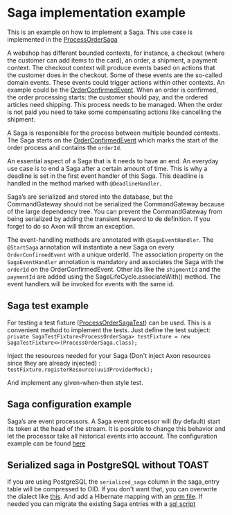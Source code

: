 # Saga implementation example

This is an example on how to implement a Saga. This use case is implemented in the [ProcessOrderSaga](io/axoniq/dev/samples/saga/ProcessOrderSaga.java)

A webshop has different bounded contexts, for instance, a checkout (where the customer can add items to the card), an order, a shipment, a payment context. The checkout context will produce events based on actions that the customer does in the checkout. Some of these events are the so-called domain events. These events could trigger actions within other contexts. An example could be the [OrderConfirmedEvent](io/axoniq/dev/samples/order/api/OrderConfirmedEvent.java). When an order is confirmed, the order processing starts: the customer should pay, and the ordered articles need shipping. This process needs to be managed. When the order is not paid you need to take some compensating actions like cancelling the shipment.

A Saga is responsible for the process between multiple bounded contexts. The Saga starts on the [OrderConfirmedEvent](io/axoniq/dev/samples/order/api/OrderConfirmedEvent.java) which marks the start of the order process and contains the `orderId`.

An essential aspect of a Saga that is it needs to have an end. An everyday use case is to end a Saga after a certain amount of time. This is why a deadline is set in the first event handler of this Saga. This deadline is handled in the method marked with `@DeadlineHandler`.

Saga’s are serialized and stored into the database, but the CommandGateway should not be serialized the CommandGateway because of the large dependency tree. You can prevent the CommandGateway from being serialized by adding the transient keyword to de definition. If you forget to do so Axon will throw an exception.

The event-handling methods are annotated with `@SagaEventHandler`. The `@StartSaga` annotation will instantiate a new Saga on every `OrderConfirmedEvent` with a unique orderId. The association property on the `SagaEventHandler` annotation is mandatory and associates the Saga with the `orderId` on the OrderConfirmedEvent. Other ids like the `shipmentId` and the `paymentId` are added using the SagaLifeCycle.associateWith() method. The event handlers will be invoked for events with the same id.

## Saga test example

For testing a test fixture ([ProcessOrderSagaTest](io/axoniq/dev/samples/saga/ProcessOrderSagaTest.java)) can be used. This is a convenient method to implement the tests. 
Just define the test subject:  
`private SagaTestFixture<ProcessOrderSaga> testFixture = new SagaTestFixture<>(ProcessOrderSaga.class);`

Inject the resources needed for your Saga (Don't inject Axon resources since they are already injected) : 
`testFixture.registerResource(uuidProviderMock);`

And implement any given-when-then style test.

## Saga configuration example

Saga’s are event processors. A Saga event processor will (by default) start its token at the head of the stream. It is possible to change this behavior and let the processor take all historical events into account. The configuration example can be found [here](io/axoniq/dev/samples/saga/ProcessOrderSagaConfig.java)

## Serialized saga in PostgreSQL without TOAST

If you are using PostgreSQL the `serialized_saga` column in the saga_entry table will be compressed to OID. If you don't want that, you can overwrite the dialect like [this](io/axoniq/dev/samples/dialect/AxonPostgreSQLDialect.java). 
And add a Hibernate mapping with an [orm file](orm.xml). If needed you can migrate the existing Saga entries with a [sql script](migrateToBytea.sql)